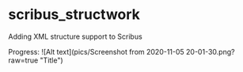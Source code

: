 # scribus_structwork
Adding XML structure support to Scribus

Progress:
![Alt text](pics/Screenshot from 2020-11-05 20-01-30.png?raw=true "Title")
